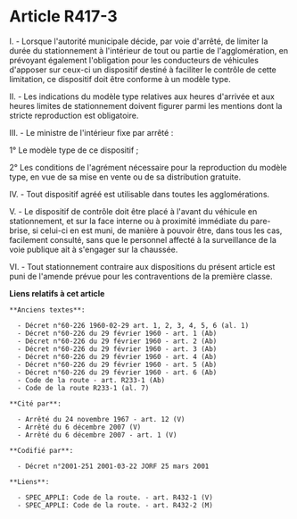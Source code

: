 # Article R417-3

I. - Lorsque l'autorité municipale décide, par voie d'arrêté, de limiter la durée du stationnement à l'intérieur de tout ou
partie de l'agglomération, en prévoyant également l'obligation pour les conducteurs de véhicules d'apposer sur ceux-ci un
dispositif destiné à faciliter le contrôle de cette limitation, ce dispositif doit être conforme à un modèle type.

II. - Les indications du modèle type relatives aux heures d'arrivée et aux heures limites de stationnement doivent figurer
parmi les mentions dont la stricte reproduction est obligatoire.

III. - Le ministre de l'intérieur fixe par arrêté :

1° Le modèle type de ce dispositif ;

2° Les conditions de l'agrément nécessaire pour la reproduction du modèle type, en vue de sa mise en vente ou de sa
distribution gratuite.

IV. - Tout dispositif agréé est utilisable dans toutes les agglomérations.

V. - Le dispositif de contrôle doit être placé à l'avant du véhicule en stationnement, et sur la face interne ou à proximité
immédiate du pare-brise, si celui-ci en est muni, de manière à pouvoir être, dans tous les cas, facilement consulté, sans que
le personnel affecté à la surveillance de la voie publique ait à s'engager sur la chaussée.

VI. - Tout stationnement contraire aux dispositions du présent article est puni de l'amende prévue pour les contraventions de
la première classe.

**Liens relatifs à cet article**

	**Anciens textes**:

	  - Décret n°60-226 1960-02-29 art. 1, 2, 3, 4, 5, 6 (al. 1)
	  - Décret n°60-226 du 29 février 1960 - art. 1 (Ab)
	  - Décret n°60-226 du 29 février 1960 - art. 2 (Ab)
	  - Décret n°60-226 du 29 février 1960 - art. 3 (Ab)
	  - Décret n°60-226 du 29 février 1960 - art. 4 (Ab)
	  - Décret n°60-226 du 29 février 1960 - art. 5 (Ab)
	  - Décret n°60-226 du 29 février 1960 - art. 6 (Ab)
	  - Code de la route - art. R233-1 (Ab)
	  - Code de la route R233-1 (al. 7)

	**Cité par**:

	  - Arrêté du 24 novembre 1967 - art. 12 (V)
	  - Arrêté du 6 décembre 2007 (V)
	  - Arrêté du 6 décembre 2007 - art. 1 (V)

	**Codifié par**:

	  - Décret n°2001-251 2001-03-22 JORF 25 mars 2001

	**Liens**:

	  - SPEC_APPLI: Code de la route. - art. R432-1 (V)
	  - SPEC_APPLI: Code de la route. - art. R432-2 (M)
